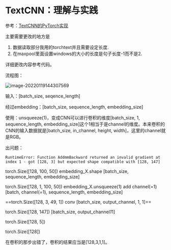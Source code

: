 # TextCNN：理解与实践

参考：[TextCNN的PyTorch实现](https://cloud.tencent.com/developer/article/1548999)

主要需要更改的地方是

1. 数据读取部分我用的torchtext并且需要设定长度.
2. 在maxpool里面设置windows的大小的长度是句子长度-1而不是2.

详细更改内容参考代码。

流程图：

![image-20220119144307569](https://gitee.com/AICollector/picgo/raw/master/image-20220119144307569.png)

输入：[batch_size, seqence_length]

经过embedding：[batch_size, sequence_length, embedding_size]

使用：unsqueeze(1)，变成CNN可以进行卷积的维度[batch_size, 1, sequence_length, embedding_size]这个1相当于是channel的维度。本来卷积的CNN的输入数据就是[batch_size, in_channel, height, width]，这里的channel就是RGB。





出问题：

```
RuntimeError: Function AddmmBackward returned an invalid gradient at index 1 - got [128, 3] but expected shape compatible with [128, 147]
```



torch.Size([128, 100, 50])  embedding_X.shape  [batch_size, sequence_length, embedding_size]

torch.Size([128, 1, 100, 50]) embedding_X.unsqueeze(1)   add channel(=1) [batch, channel(=1), sequence_length, embedding_size]

 ==torch.Size([128, 3, 49, 1]) conv [batch_size, output_channel, 1, 1]==

 torch.Size([128, 147]) [batch_size, output_channel*1*1]

 torch.Size([128, 5]) 

torch.Size([128])

在卷积的那步出错了，卷积的结果应当是[128,3,1,1]。



